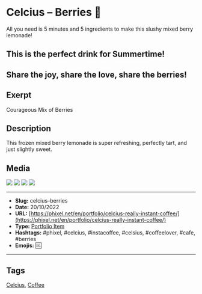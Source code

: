 # Celcius – Berries 🍒
All you need is 5 minutes and 5 ingredients to make this slushy mixed berry lemonade!

## This is the perfect drink for Summertime!

Share the joy, share the love, share the berries!
------------
## Exerpt
Courageous Mix of Berries
## Description
This frozen mixed berry lemonade is super refreshing, perfectly tart, and just slightly sweet.
## Media
<img src="media/974df913/berries.gltf">
<img src="media/ca6545ad/berries.jpg">
<img src="media/8b86cfbf/berries.png">
<img src="media/3e78b1e2/berries.png">

------------
- **Slug:** celcius–berries
- **Date:** 20/10/2022
- **URL:** [https://phixel.net/en/portfolio/celcius-really-instant-coffee/](https://phixel.net/en/portfolio/celcius-really-instant-coffee/)
- **Type:** [Portfolio Item](#portfolio-item)
- **Hashtags:** #phixel, #celcius, #instacoffee, #celsius, #coffeelover, #cafe, #berries
- **Emojis:** 🆒

------------
## Tags
[Celcius](#celcius), [Coffee](#coffee)
